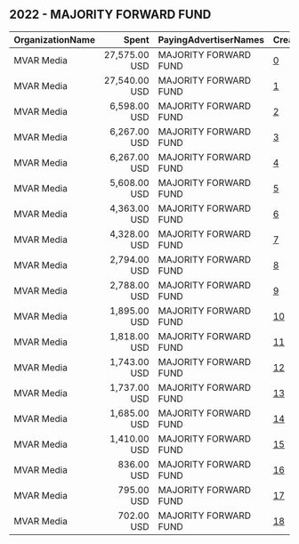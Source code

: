 ## 2022 - MAJORITY FORWARD FUND 
|OrganizationName|Spent|PayingAdvertiserNames|CreativeUrls|Impressions|Genders|AgeBrackets|CountryCodes|BillingAddresses|CandidateBallotInformation|
|:---|---:|:---|:---|---:|:---|:---|:---|:---|:---|
|MVAR Media|27,575.00 USD|MAJORITY FORWARD FUND|[0](https://www.snap.com/political-ads/asset/7723b68e176609e4dc8e486a9920fb5a869822926b0a4e338408332dfd908ca1?mediaType=png)|6,904,306||18-45|united states|"1421 Prince St Suite 320,Alexandria,22314,US"|Majority Forward|
|MVAR Media|27,540.00 USD|MAJORITY FORWARD FUND|[1](https://www.snap.com/political-ads/asset/7c08152aa50e86703c03ff11f8b6257d7bdf931be65614ae71d55b757607a873?mediaType=mp4)|6,840,577||18-45|united states|"1421 Prince St Suite 320,Alexandria,22314,US"|Majority Forward|
|MVAR Media|6,598.00 USD|MAJORITY FORWARD FUND|[2](https://www.snap.com/political-ads/asset/d5b8a4dbf5bf350af6189fecc2bd1bc32348d1151b78152188ee638ca80bb723?mediaType=mp4)|1,590,610||18-45|united states|"1421 Prince St Suite 320,Alexandria,22314,US"|Majority Forward|
|MVAR Media|6,267.00 USD|MAJORITY FORWARD FUND|[3](https://www.snap.com/political-ads/asset/4ecf1c317b0f652ba785d9fe46945c8dc7e70261a66fa1171d0efc88bb927532?mediaType=jpg)|1,573,146||18-45|united states|"1421 Prince St Suite 320,Alexandria,22314,US"||
|MVAR Media|6,267.00 USD|MAJORITY FORWARD FUND|[4](https://www.snap.com/political-ads/asset/86f0cab9b238d669041038c7740c99a864fb3b5f362321679ba6268737d0ded3?mediaType=mp4)|1,567,674||18-45|united states|"1421 Prince St Suite 320,Alexandria,22314,US"||
|MVAR Media|5,608.00 USD|MAJORITY FORWARD FUND|[5](https://www.snap.com/political-ads/asset/5cf61c01bee254af777f132b292c9921dc7bb0ae1add948843a6d3314958cc3e?mediaType=mp4)|1,353,141||18-45|united states|"1421 Prince St Suite 320,Alexandria,22314,US"|Majority Forward|
|MVAR Media|4,363.00 USD|MAJORITY FORWARD FUND|[6](https://www.snap.com/political-ads/asset/50623b4352c2719c39ee92e3ea96c764ffc3af53f91d75cdb023dafc6a2283ed?mediaType=mp4)|1,130,105||18-45|united states|"1421 Prince St Suite 320,Alexandria,22314,US"|Majority Forward|
|MVAR Media|4,328.00 USD|MAJORITY FORWARD FUND|[7](https://www.snap.com/political-ads/asset/25e77bdcef9242607e11e6e5f672d6aa985ff187c155b825f24b87f8b55b95f8?mediaType=png)|1,124,847||18-45|united states|"1421 Prince St Suite 320,Alexandria,22314,US"|Majority Forward|
|MVAR Media|2,794.00 USD|MAJORITY FORWARD FUND|[8](https://www.snap.com/political-ads/asset/fd8607d1baf472422b6c0f0285dca3ae75c447389bbfe81c1c5f55b5840334de?mediaType=jpg)|594,054||18-45|united states|"1421 Prince St Suite 320,Alexandria,22314,US"||
|MVAR Media|2,788.00 USD|MAJORITY FORWARD FUND|[9](https://www.snap.com/political-ads/asset/9638c0b5aeb325b8caba311df5722a34c2f38eff81cd474c21193282ed6f125c?mediaType=mp4)|591,502||18-45|united states|"1421 Prince St Suite 320,Alexandria,22314,US"||
|MVAR Media|1,895.00 USD|MAJORITY FORWARD FUND|[10](https://www.snap.com/political-ads/asset/a12e3fc66eca7c9812fd0eb057827481a9886c50eea183b8e36eb3da376b000f?mediaType=mp4)|455,178||18-45|united states|"1421 Prince St Suite 320,Alexandria,22314,US"||
|MVAR Media|1,818.00 USD|MAJORITY FORWARD FUND|[11](https://www.snap.com/political-ads/asset/db14b1164260ef198b497646bd806567bb61e147e3f008fdd8cedae52d1e9632?mediaType=mp4)|437,031||18-45|united states|"1421 Prince St Suite 320,Alexandria,22314,US"||
|MVAR Media|1,743.00 USD|MAJORITY FORWARD FUND|[12](https://www.snap.com/political-ads/asset/45a77529e42e781c71c900c98c85becd1917612a58c2b29a7b3d5f394afd1d74?mediaType=mp4)|473,561||18-45|united states|"1421 Prince St Suite 320,Alexandria,22314,US"||
|MVAR Media|1,737.00 USD|MAJORITY FORWARD FUND|[13](https://www.snap.com/political-ads/asset/3761fdebc001196fc4a1b92b8d7880cb669eee4399305147dd5c4d9fdd977af5?mediaType=jpg)|473,560||18-45|united states|"1421 Prince St Suite 320,Alexandria,22314,US"||
|MVAR Media|1,685.00 USD|MAJORITY FORWARD FUND|[14](https://www.snap.com/political-ads/asset/d52e0211a9c1cb34fdae051a7dc8e09fab52ba432fee76e4be922f8ae81587d0?mediaType=mp4)|405,986||18-45|united states|"1421 Prince St Suite 320,Alexandria,22314,US"||
|MVAR Media|1,410.00 USD|MAJORITY FORWARD FUND|[15](https://www.snap.com/political-ads/asset/539f19582b753d8f9cf04b2ea63c9c373b4f7111168de24b8d05a844fe0a31f1?mediaType=mp4)|356,430||18-45|united states|"1421 Prince St Suite 320,Alexandria,22314,US"|Majority Forward|
|MVAR Media|836.00 USD|MAJORITY FORWARD FUND|[16](https://www.snap.com/political-ads/asset/aa3aa0fd81d7c7c449823e5a05918004813428b95410a063fb66d40168318d9e?mediaType=mp4)|218,892||18-45|united states|"1421 Prince St Suite 320,Alexandria,22314,US"|Majority Forward|
|MVAR Media|795.00 USD|MAJORITY FORWARD FUND|[17](https://www.snap.com/political-ads/asset/f81557dc4b706019cd8ef36ae34bb604dbeaac64aefcb2721e58a41887597323?mediaType=mp4)|208,524||18-45|united states|"1421 Prince St Suite 320,Alexandria,22314,US"|Majority Forward|
|MVAR Media|702.00 USD|MAJORITY FORWARD FUND|[18](https://www.snap.com/political-ads/asset/c77364a43e526715deaf9ec449e673326c5a917309fad82596c2ad450767b944?mediaType=mp4)|183,913||18-45|united states|"1421 Prince St Suite 320,Alexandria,22314,US"|Majority Forward|
